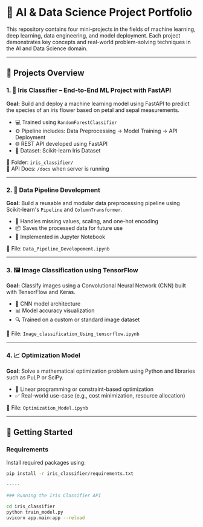 # 🧠 AI & Data Science Project Portfolio

This repository contains four mini-projects in the fields of machine learning, deep learning, data engineering, and model deployment. Each project demonstrates key concepts and real-world problem-solving techniques in the AI and Data Science domain.

---

## 📁 Projects Overview

### 1. 🌸 Iris Classifier – End-to-End ML Project with FastAPI

**Goal:** Build and deploy a machine learning model using FastAPI to predict the species of an iris flower based on petal and sepal measurements.

- 💻 Trained using `RandomForestClassifier`
- ⚙️ Pipeline includes: Data Preprocessing → Model Training → API Deployment
- 🌐 REST API developed using FastAPI
- 🔬 Dataset: Scikit-learn Iris Dataset

📂 Folder: `iris_classifier/`  
📎 API Docs: `/docs` when server is running

---

### 2. 🧱 Data Pipeline Development

**Goal:** Build a reusable and modular data preprocessing pipeline using Scikit-learn's `Pipeline` and `ColumnTransformer`.

- 🧹 Handles missing values, scaling, and one-hot encoding
- 📦 Saves the processed data for future use
- 📄 Implemented in Jupyter Notebook

📂 File: `Data_Pipeline_Developement.ipynb`

---

### 3. 🖼️ Image Classification using TensorFlow

**Goal:** Classify images using a Convolutional Neural Network (CNN) built with TensorFlow and Keras.

- 🧠 CNN model architecture
- 📊 Model accuracy visualization
- 🔍 Trained on a custom or standard image dataset

📂 File: `Image_classification_Using_tensorflow.ipynb`

---

### 4. 📈 Optimization Model

**Goal:** Solve a mathematical optimization problem using Python and libraries such as PuLP or SciPy.

- 🧮 Linear programming or constraint-based optimization
- ✅ Real-world use-case (e.g., cost minimization, resource allocation)

📂 File: `Optimization_Model.ipynb`

---

## 🔧 Getting Started

### Requirements

Install required packages using:

```bash
pip install -r iris_classifier/requirements.txt

-----

### Running the Iris Classifier API

cd iris_classifier
python train_model.py
uvicorn app.main:app --reload

